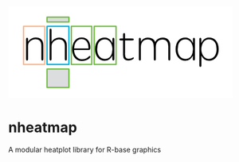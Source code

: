 <p align="left"><img src="Logo.png" alt="main logo" /></p>

# nheatmap
 A modular heatplot library for R-base graphics

